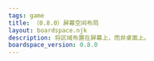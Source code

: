 ```yaml
---
tags: game
title: （0.8.0）屏幕空间布局
layout: boardspace.njk
description: 将区域布置在屏幕上，而非桌面上。
boardspace_version: 0.8.0
---
```

